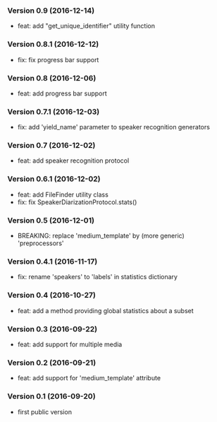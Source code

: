 ### Version 0.9 (2016-12-14)

  - feat: add "get_unique_identifier" utility function

### Version 0.8.1 (2016-12-12)

  - fix: fix progress bar support

### Version 0.8 (2016-12-06)

  - feat: add progress bar support

### Version 0.7.1 (2016-12-03)

  - fix: add 'yield_name' parameter to speaker recognition generators

### Version 0.7 (2016-12-02)

  - feat: add speaker recognition protocol

### Version 0.6.1 (2016-12-02)

  - feat: add FileFinder utility class
  - fix: fix SpeakerDiarizationProtocol.stats()

### Version 0.5 (2016-12-01)

  - BREAKING: replace 'medium_template' by (more generic) 'preprocessors'

### Version 0.4.1 (2016-11-17)

  - fix: rename 'speakers' to 'labels' in statistics dictionary

### Version 0.4 (2016-10-27)

  - feat: add a method providing global statistics about a subset

### Version 0.3 (2016-09-22)

  - feat: add support for multiple media

### Version 0.2 (2016-09-21)

  - feat: add support for 'medium_template' attribute

### Version 0.1 (2016-09-20)

  - first public version
